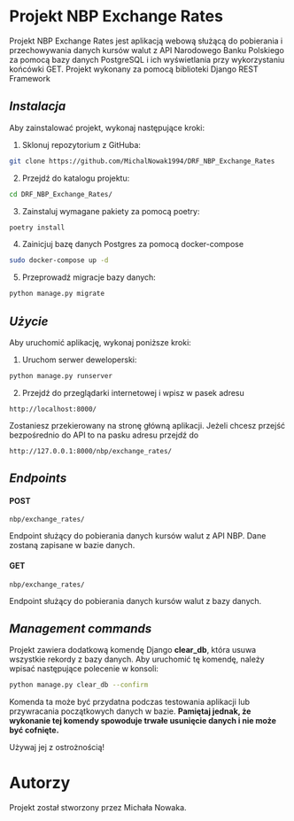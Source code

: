 # Projekt NBP Exchange Rates
Projekt NBP Exchange Rates jest aplikacją webową służącą do pobierania i 
przechowywania danych kursów walut z API Narodowego Banku Polskiego za pomocą bazy 
danych PostgreSQL i ich wyświetlania przy wykorzystaniu końcówki GET.
Projekt wykonany za pomocą biblioteki Django REST Framework


## ***Instalacja***

Aby zainstalować projekt, wykonaj następujące kroki:

1. Sklonuj repozytorium z GitHuba:
```bash
git clone https://github.com/MichalNowak1994/DRF_NBP_Exchange_Rates
```
2. Przejdź do katalogu projektu:
```bash
cd DRF_NBP_Exchange_Rates/
```
3. Zainstaluj wymagane pakiety za pomocą poetry:
```bash
poetry install
```
4. Zainicjuj bazę danych Postgres za pomocą docker-compose
```bash
sudo docker-compose up -d
```
5. Przeprowadź migracje bazy danych:
```bash
python manage.py migrate
```

## ***Użycie***
Aby uruchomić aplikację, wykonaj poniższe kroki:

1. Uruchom serwer deweloperski:
```bash
python manage.py runserver
```
2. Przejdź do przeglądarki internetowej i wpisz w pasek adresu
```
http://localhost:8000/ 
```
Zostaniesz przekierowany na stronę główną aplikacji.
Jeżeli chcesz przejść bezpośrednio do API to na pasku adresu przejdź do 
```
http://127.0.0.1:8000/nbp/exchange_rates/
```
## ***Endpoints***
#### POST 
```
nbp/exchange_rates/
```
Endpoint służący do pobierania danych kursów walut z API NBP. Dane zostaną zapisane w bazie danych.

#### GET
```
nbp/exchange_rates/
```
Endpoint służący do pobierania danych kursów walut z bazy danych.

## ***Management commands***
Projekt zawiera dodatkową komendę Django **clear_db**, która usuwa wszystkie rekordy z 
bazy danych. Aby uruchomić tę komendę, należy wpisać następujące polecenie w konsoli:

```bash
python manage.py clear_db --confirm
```
Komenda ta może być przydatna podczas testowania aplikacji lub przywracania 
początkowych danych w bazie. **Pamiętaj jednak, że wykonanie tej komendy spowoduje 
trwałe usunięcie danych i nie może być cofnięte.** 

Używaj jej z ostrożnością!


# Autorzy
Projekt został stworzony przez Michała Nowaka.